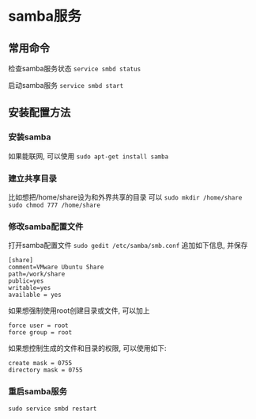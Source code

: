 # samba服务

## 常用命令

检查samba服务状态
`service smbd status`

启动samba服务
`service smbd start`

## 安装配置方法
### 安装samba
如果能联网, 可以使用
`sudo apt-get install samba`

### 建立共享目录
比如想把/home/share设为和外界共享的目录
可以
`sudo mkdir /home/share`
`sudo chmod 777 /home/share`

### 修改samba配置文件
打开samba配置文件
`sudo gedit /etc/samba/smb.conf`
追加如下信息, 并保存
```
[share]
comment=VMware Ubuntu Share
path=/work/share
public=yes
writable=yes
available = yes
```

如果想强制使用root创建目录或文件, 可以加上
```
force user = root
force group = root
```

如果想控制生成的文件和目录的权限, 可以使用如下:
```
create mask = 0755
directory mask = 0755
```


### 重启samba服务
`sudo service smbd restart`

